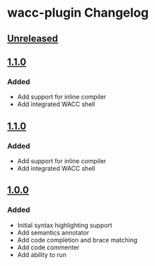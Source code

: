 <!-- Keep a Changelog guide -> https://keepachangelog.com -->

# wacc-plugin Changelog

## [Unreleased]
## [1.1.0]
### Added
- Add support for inline compiler
- Add integrated WACC shell

## [1.1.0]
### Added
- Add support for inline compiler
- Add integrated WACC shell

## [1.0.0]
### Added
- Initial syntax highlighting support
- Add semantics annotator
- Add code completion and brace matching
- Add code commenter
- Add ability to run 

[Unreleased]: https://github.com/danieldeng2/wacc-plugin/compare/v1.1.0...HEAD
[1.1.0]: https://github.com/danieldeng2/wacc-plugin/compare/v1.0.0...v1.1.0
[1.0.0]: https://github.com/danieldeng2/wacc-plugin/releases/tag/v1.0.0
